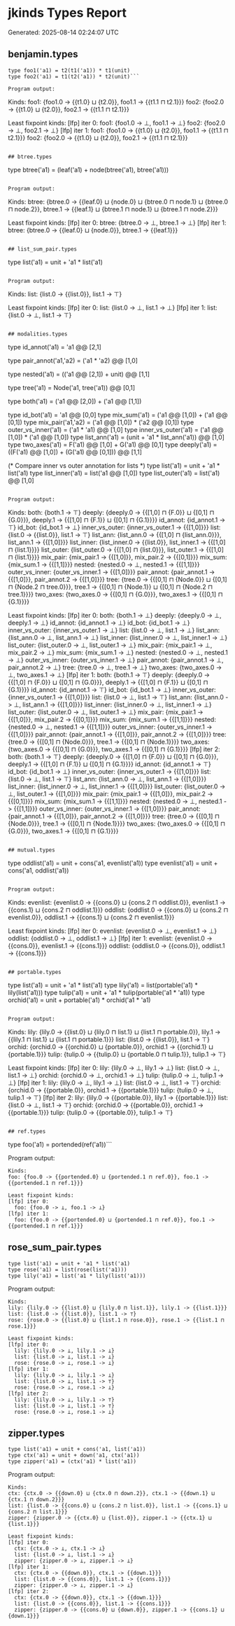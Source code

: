 # jkinds Types Report

Generated: 2025-08-14 02:24:07 UTC

## benjamin.types

```
type foo1('a1) = t2(t1('a1)) * t1(unit)
type foo2('a1) = t1(t2('a1)) * t2(unit)```

Program output:
```
Kinds:
foo1: {foo1.0 -> {{t1.0} ⊔ {t2.0}}, foo1.1 -> {{t1.1 ⊓ t2.1}}}
foo2: {foo2.0 -> {{t1.0} ⊔ {t2.0}}, foo2.1 -> {{t1.1 ⊓ t2.1}}}

Least fixpoint kinds:
[lfp] iter 0:
  foo1: {foo1.0 -> ⊥, foo1.1 -> ⊥}
  foo2: {foo2.0 -> ⊥, foo2.1 -> ⊥}
[lfp] iter 1:
  foo1: {foo1.0 -> {{t1.0} ⊔ {t2.0}}, foo1.1 -> {{t1.1 ⊓ t2.1}}}
  foo2: {foo2.0 -> {{t1.0} ⊔ {t2.0}}, foo2.1 -> {{t1.1 ⊓ t2.1}}}
```

## btree.types

```
type btree('a1) = (leaf('a1) + node(btree('a1), btree('a1)))
```

Program output:
```
Kinds:
btree: {btree.0 -> {{leaf.0} ⊔ {node.0} ⊔ {btree.0 ⊓ node.1} ⊔ {btree.0 ⊓ node.2}}, btree.1 -> {{leaf.1} ⊔ {btree.1 ⊓ node.1} ⊔ {btree.1 ⊓ node.2}}}

Least fixpoint kinds:
[lfp] iter 0:
  btree: {btree.0 -> ⊥, btree.1 -> ⊥}
[lfp] iter 1:
  btree: {btree.0 -> {{leaf.0} ⊔ {node.0}}, btree.1 -> {{leaf.1}}}
```

## list_sum_pair.types

```
type list('a1) = unit + 'a1 * list('a1)
```

Program output:
```
Kinds:
list: {list.0 -> {{list.0}}, list.1 -> ⊤}

Least fixpoint kinds:
[lfp] iter 0:
  list: {list.0 -> ⊥, list.1 -> ⊥}
[lfp] iter 1:
  list: {list.0 -> ⊥, list.1 -> ⊤}
```

## modalities.types

```
type id_annot('a1) = 'a1 @@ [2,1]

type pair_annot('a1,'a2) = ('a1 * 'a2) @@ [1,0]

type nested('a1) = (('a1 @@ [2,1]) + unit) @@ [1,1]

type tree('a1) = Node('a1, tree('a1)) @@ [0,1]

type both('a1) = ('a1 @@ [2,0]) + ('a1 @@ [1,1])

type id_bot('a1) = 'a1 @@ [0,0]
type mix_sum('a1) = ('a1 @@ [1,0]) + ('a1 @@ [0,1])
type mix_pair('a1,'a2) = ('a1 @@ [1,0]) * ('a2 @@ [0,1])
type outer_vs_inner('a1) = ('a1 * 'a1) @@ [1,0]
type inner_vs_outer('a1) = ('a1 @@ [1,0]) * ('a1 @@ [1,0])
type list_ann('a1) = (unit + 'a1 * list_ann('a1)) @@ [1,0]
type two_axes('a1) = F('a1) @@ [1,0] + G('a1) @@ [0,1]
type deeply('a1) = ((F('a1) @@ [1,0]) + (G('a1) @@ [0,1])) @@ [1,1]

(* Compare inner vs outer annotation for lists *)
type list('a1) = unit + 'a1 * list('a1)
type list_inner('a1) = list('a1 @@ [1,0])
type list_outer('a1) = list('a1) @@ [1,0]


```

Program output:
```
Kinds:
both: {both.1 -> ⊤}
deeply: {deeply.0 -> {{[1,0] ⊓ {F.0}} ⊔ {[0,1] ⊓ {G.0}}}, deeply.1 -> {{[1,0] ⊓ {F.1}} ⊔ {[0,1] ⊓ {G.1}}}}
id_annot: {id_annot.1 -> ⊤}
id_bot: {id_bot.1 -> ⊥}
inner_vs_outer: {inner_vs_outer.1 -> {{[1,0]}}}
list: {list.0 -> {{list.0}}, list.1 -> ⊤}
list_ann: {list_ann.0 -> {{[1,0] ⊓ {list_ann.0}}}, list_ann.1 -> {{[1,0]}}}
list_inner: {list_inner.0 -> {{list.0}}, list_inner.1 -> {{[1,0] ⊓ {list.1}}}}
list_outer: {list_outer.0 -> {{[1,0] ⊓ {list.0}}}, list_outer.1 -> {{[1,0] ⊓ {list.1}}}}
mix_pair: {mix_pair.1 -> {{[1,0]}}, mix_pair.2 -> {{[0,1]}}}
mix_sum: {mix_sum.1 -> {{[1,1]}}}
nested: {nested.0 -> ⊥, nested.1 -> {{[1,1]}}}
outer_vs_inner: {outer_vs_inner.1 -> {{[1,0]}}}
pair_annot: {pair_annot.1 -> {{[1,0]}}, pair_annot.2 -> {{[1,0]}}}
tree: {tree.0 -> {{[0,1] ⊓ {Node.0}} ⊔ {[0,1] ⊓ {Node.2 ⊓ tree.0}}}, tree.1 -> {{[0,1] ⊓ {Node.1}} ⊔ {[0,1] ⊓ {Node.2 ⊓ tree.1}}}}
two_axes: {two_axes.0 -> {{[0,1] ⊓ {G.0}}}, two_axes.1 -> {{[0,1] ⊓ {G.1}}}}

Least fixpoint kinds:
[lfp] iter 0:
  both: {both.1 -> ⊥}
  deeply: {deeply.0 -> ⊥, deeply.1 -> ⊥}
  id_annot: {id_annot.1 -> ⊥}
  id_bot: {id_bot.1 -> ⊥}
  inner_vs_outer: {inner_vs_outer.1 -> ⊥}
  list: {list.0 -> ⊥, list.1 -> ⊥}
  list_ann: {list_ann.0 -> ⊥, list_ann.1 -> ⊥}
  list_inner: {list_inner.0 -> ⊥, list_inner.1 -> ⊥}
  list_outer: {list_outer.0 -> ⊥, list_outer.1 -> ⊥}
  mix_pair: {mix_pair.1 -> ⊥, mix_pair.2 -> ⊥}
  mix_sum: {mix_sum.1 -> ⊥}
  nested: {nested.0 -> ⊥, nested.1 -> ⊥}
  outer_vs_inner: {outer_vs_inner.1 -> ⊥}
  pair_annot: {pair_annot.1 -> ⊥, pair_annot.2 -> ⊥}
  tree: {tree.0 -> ⊥, tree.1 -> ⊥}
  two_axes: {two_axes.0 -> ⊥, two_axes.1 -> ⊥}
[lfp] iter 1:
  both: {both.1 -> ⊤}
  deeply: {deeply.0 -> {{[1,0] ⊓ {F.0}} ⊔ {[0,1] ⊓ {G.0}}}, deeply.1 -> {{[1,0] ⊓ {F.1}} ⊔ {[0,1] ⊓ {G.1}}}}
  id_annot: {id_annot.1 -> ⊤}
  id_bot: {id_bot.1 -> ⊥}
  inner_vs_outer: {inner_vs_outer.1 -> {{[1,0]}}}
  list: {list.0 -> ⊥, list.1 -> ⊤}
  list_ann: {list_ann.0 -> ⊥, list_ann.1 -> {{[1,0]}}}
  list_inner: {list_inner.0 -> ⊥, list_inner.1 -> ⊥}
  list_outer: {list_outer.0 -> ⊥, list_outer.1 -> ⊥}
  mix_pair: {mix_pair.1 -> {{[1,0]}}, mix_pair.2 -> {{[0,1]}}}
  mix_sum: {mix_sum.1 -> {{[1,1]}}}
  nested: {nested.0 -> ⊥, nested.1 -> {{[1,1]}}}
  outer_vs_inner: {outer_vs_inner.1 -> {{[1,0]}}}
  pair_annot: {pair_annot.1 -> {{[1,0]}}, pair_annot.2 -> {{[1,0]}}}
  tree: {tree.0 -> {{[0,1] ⊓ {Node.0}}}, tree.1 -> {{[0,1] ⊓ {Node.1}}}}
  two_axes: {two_axes.0 -> {{[0,1] ⊓ {G.0}}}, two_axes.1 -> {{[0,1] ⊓ {G.1}}}}
[lfp] iter 2:
  both: {both.1 -> ⊤}
  deeply: {deeply.0 -> {{[1,0] ⊓ {F.0}} ⊔ {[0,1] ⊓ {G.0}}}, deeply.1 -> {{[1,0] ⊓ {F.1}} ⊔ {[0,1] ⊓ {G.1}}}}
  id_annot: {id_annot.1 -> ⊤}
  id_bot: {id_bot.1 -> ⊥}
  inner_vs_outer: {inner_vs_outer.1 -> {{[1,0]}}}
  list: {list.0 -> ⊥, list.1 -> ⊤}
  list_ann: {list_ann.0 -> ⊥, list_ann.1 -> {{[1,0]}}}
  list_inner: {list_inner.0 -> ⊥, list_inner.1 -> {{[1,0]}}}
  list_outer: {list_outer.0 -> ⊥, list_outer.1 -> {{[1,0]}}}
  mix_pair: {mix_pair.1 -> {{[1,0]}}, mix_pair.2 -> {{[0,1]}}}
  mix_sum: {mix_sum.1 -> {{[1,1]}}}
  nested: {nested.0 -> ⊥, nested.1 -> {{[1,1]}}}
  outer_vs_inner: {outer_vs_inner.1 -> {{[1,0]}}}
  pair_annot: {pair_annot.1 -> {{[1,0]}}, pair_annot.2 -> {{[1,0]}}}
  tree: {tree.0 -> {{[0,1] ⊓ {Node.0}}}, tree.1 -> {{[0,1] ⊓ {Node.1}}}}
  two_axes: {two_axes.0 -> {{[0,1] ⊓ {G.0}}}, two_axes.1 -> {{[0,1] ⊓ {G.1}}}}
```

## mutual.types

```
type oddlist('a1) = unit + cons('a1, evenlist('a1))
type evenlist('a1) = unit + cons('a1, oddlist('a1))
```

Program output:
```
Kinds:
evenlist: {evenlist.0 -> {{cons.0} ⊔ {cons.2 ⊓ oddlist.0}}, evenlist.1 -> {{cons.1} ⊔ {cons.2 ⊓ oddlist.1}}}
oddlist: {oddlist.0 -> {{cons.0} ⊔ {cons.2 ⊓ evenlist.0}}, oddlist.1 -> {{cons.1} ⊔ {cons.2 ⊓ evenlist.1}}}

Least fixpoint kinds:
[lfp] iter 0:
  evenlist: {evenlist.0 -> ⊥, evenlist.1 -> ⊥}
  oddlist: {oddlist.0 -> ⊥, oddlist.1 -> ⊥}
[lfp] iter 1:
  evenlist: {evenlist.0 -> {{cons.0}}, evenlist.1 -> {{cons.1}}}
  oddlist: {oddlist.0 -> {{cons.0}}, oddlist.1 -> {{cons.1}}}
```

## portable.types

```
type list('a1) = unit + 'a1 * list('a1)
type lily('a1) = list(portable('a1) * lily(list('a1)))
type tulip('a1) = unit + 'a1 * tulip(portable('a1 * 'a1))
type orchid('a1) = unit + portable('a1) * orchid('a1 * 'a1)
```

Program output:
```
Kinds:
lily: {lily.0 -> {{list.0} ⊔ {lily.0 ⊓ list.1} ⊔ {list.1 ⊓ portable.0}}, lily.1 -> {{lily.1 ⊓ list.1} ⊔ {list.1 ⊓ portable.1}}}
list: {list.0 -> {{list.0}}, list.1 -> ⊤}
orchid: {orchid.0 -> {{orchid.0} ⊔ {portable.0}}, orchid.1 -> {{orchid.1} ⊔ {portable.1}}}
tulip: {tulip.0 -> {{tulip.0} ⊔ {portable.0 ⊓ tulip.1}}, tulip.1 -> ⊤}

Least fixpoint kinds:
[lfp] iter 0:
  lily: {lily.0 -> ⊥, lily.1 -> ⊥}
  list: {list.0 -> ⊥, list.1 -> ⊥}
  orchid: {orchid.0 -> ⊥, orchid.1 -> ⊥}
  tulip: {tulip.0 -> ⊥, tulip.1 -> ⊥}
[lfp] iter 1:
  lily: {lily.0 -> ⊥, lily.1 -> ⊥}
  list: {list.0 -> ⊥, list.1 -> ⊤}
  orchid: {orchid.0 -> {{portable.0}}, orchid.1 -> {{portable.1}}}
  tulip: {tulip.0 -> ⊥, tulip.1 -> ⊤}
[lfp] iter 2:
  lily: {lily.0 -> {{portable.0}}, lily.1 -> {{portable.1}}}
  list: {list.0 -> ⊥, list.1 -> ⊤}
  orchid: {orchid.0 -> {{portable.0}}, orchid.1 -> {{portable.1}}}
  tulip: {tulip.0 -> {{portable.0}}, tulip.1 -> ⊤}
```

## ref.types

```
type foo('a1) = portended(ref('a1))```

Program output:
```
Kinds:
foo: {foo.0 -> {{portended.0} ⊔ {portended.1 ⊓ ref.0}}, foo.1 -> {{portended.1 ⊓ ref.1}}}

Least fixpoint kinds:
[lfp] iter 0:
  foo: {foo.0 -> ⊥, foo.1 -> ⊥}
[lfp] iter 1:
  foo: {foo.0 -> {{portended.0} ⊔ {portended.1 ⊓ ref.0}}, foo.1 -> {{portended.1 ⊓ ref.1}}}
```

## rose_sum_pair.types

```
type list('a1) = unit + 'a1 * list('a1)
type rose('a1) = list(rose(list('a1)))
type lily('a1) = list('a1 * lily(list('a1)))
```

Program output:
```
Kinds:
lily: {lily.0 -> {{list.0} ⊔ {lily.0 ⊓ list.1}}, lily.1 -> {{list.1}}}
list: {list.0 -> {{list.0}}, list.1 -> ⊤}
rose: {rose.0 -> {{list.0} ⊔ {list.1 ⊓ rose.0}}, rose.1 -> {{list.1 ⊓ rose.1}}}

Least fixpoint kinds:
[lfp] iter 0:
  lily: {lily.0 -> ⊥, lily.1 -> ⊥}
  list: {list.0 -> ⊥, list.1 -> ⊥}
  rose: {rose.0 -> ⊥, rose.1 -> ⊥}
[lfp] iter 1:
  lily: {lily.0 -> ⊥, lily.1 -> ⊥}
  list: {list.0 -> ⊥, list.1 -> ⊤}
  rose: {rose.0 -> ⊥, rose.1 -> ⊥}
[lfp] iter 2:
  lily: {lily.0 -> ⊥, lily.1 -> ⊤}
  list: {list.0 -> ⊥, list.1 -> ⊤}
  rose: {rose.0 -> ⊥, rose.1 -> ⊥}
```

## zipper.types

```
type list('a1) = unit + cons('a1, list('a1))
type ctx('a1) = unit + down('a1, ctx('a1))
type zipper('a1) = (ctx('a1) * list('a1))
```

Program output:
```
Kinds:
ctx: {ctx.0 -> {{down.0} ⊔ {ctx.0 ⊓ down.2}}, ctx.1 -> {{down.1} ⊔ {ctx.1 ⊓ down.2}}}
list: {list.0 -> {{cons.0} ⊔ {cons.2 ⊓ list.0}}, list.1 -> {{cons.1} ⊔ {cons.2 ⊓ list.1}}}
zipper: {zipper.0 -> {{ctx.0} ⊔ {list.0}}, zipper.1 -> {{ctx.1} ⊔ {list.1}}}

Least fixpoint kinds:
[lfp] iter 0:
  ctx: {ctx.0 -> ⊥, ctx.1 -> ⊥}
  list: {list.0 -> ⊥, list.1 -> ⊥}
  zipper: {zipper.0 -> ⊥, zipper.1 -> ⊥}
[lfp] iter 1:
  ctx: {ctx.0 -> {{down.0}}, ctx.1 -> {{down.1}}}
  list: {list.0 -> {{cons.0}}, list.1 -> {{cons.1}}}
  zipper: {zipper.0 -> ⊥, zipper.1 -> ⊥}
[lfp] iter 2:
  ctx: {ctx.0 -> {{down.0}}, ctx.1 -> {{down.1}}}
  list: {list.0 -> {{cons.0}}, list.1 -> {{cons.1}}}
  zipper: {zipper.0 -> {{cons.0} ⊔ {down.0}}, zipper.1 -> {{cons.1} ⊔ {down.1}}}
```

